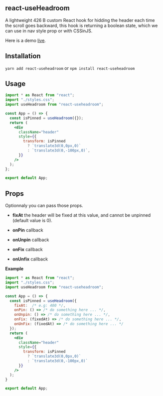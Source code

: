 ## react-useHeadroom

A lightweight 426 B custom React hook for hidding the header each time the scroll goes backward, this hook is returning a boolean state, which we can use in nav style prop or with CSSinJS.

Here is a demo [live](https://codesandbox.io/s/github/BenHakimIlyass/react-useHeadroom).

## Installation

`yarn add react-useheadroom` or `npm install react-useheadroom`

## Usage

```jsx
import * as React from "react";
import "./styles.css";
import useHeadroom from "react-useheadroom";

const App = () => {
  const isPinned = useHeadroom({});
  return (
    <div
      className="header"
      style={{
        transform: isPinned
          ? `translate3d(0,0px,0)`
          : `translate3d(0,-100px,0)`,
      }}
    />
  );
};

export default App;
```

## Props

Optionnaly you can pass those props.

- **fixAt** the header will be fixed at this value, and cannot be unpinned (default value is 0).

- **onPin** callback

- **onUnpin** callback

- **onFix** callback

- **onUnfix** callback

**Example**

```jsx
import * as React from "react";
import "./styles.css";
import useHeadroom from "react-useheadroom";

const App = () => {
  const isPinned = useHeadroom({
    fixAt:  /* e.g: 400 */,
    onPin: () => /* do something here ... */,
    onUnpin: () => /* do something here ... */,
    onFix: (fixedAt) => /* do something here ... */,
    onUnFix: (fixedAt) => /* do something here ... */
  });
  return (
    <div
      className="header"
      style={{
        transform: isPinned
          ? `translate3d(0,0px,0)`
          : `translate3d(0,-100px,0)`
      }}
    />
  );
}

export default App;
```
